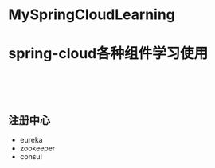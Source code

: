 # MySpringCloudLearning
# spring-cloud各种组件学习使用

<br/>
<br/>
<br/>

## 注册中心
+ eureka
+ zookeeper
+ consul
